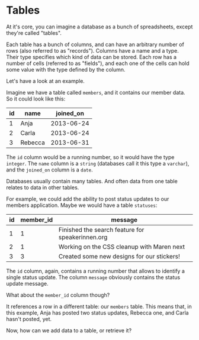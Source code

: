 # Tables

At it's core, you can imagine a  database as a bunch of spreadsheets, except
they're called "tables".

Each table has a bunch of columns, and can have an arbitrary number of rows
(also referred to as "records").  Columns have a name and a type. Their type
specifies which kind of data can be stored. Each row has a number of cells
(referred to as "fields"), and each one of the cells can hold some value
with the type defined by the column.

Let's have a look at an example.

Imagine we have a table called `members`, and it contains our member data. So
it could look like this:

| id | name    | joined_on  |
|----|---------|------------|
| 1  | Anja    | 2013-06-24 |
| 2  | Carla   | 2013-06-24 |
| 3  | Rebecca | 2013-06-31 |

The `id` column would be a running number, so it would have the type `integer`.
The `name` column is a `string` (databases call it this type a `varchar`), and
the `joined_on` column is a `date`.

Databases usually contain many tables. And often data from one table relates
to data in other tables.

For example, we could add the ability to post status updates to our members
application. Maybe we would have a table `statuses`:

| id | member_id | message                                          |
|----|-----------|--------------------------------------------------|
| 1  | 1         | Finished the search feature for speakerinnen.org |
| 2  | 1         | Working on the CSS cleanup with Maren next       |
| 3  | 3         | Created some new designs for our stickers!       |

The `id` column, again, contains a running number that allows to identify a
single status update. The column `message` obviously contains the status update
message.

What about the `member_id` column though?

It references a row in a different table: our `members` table. This means that,
in this example, Anja has posted two status updates, Rebecca one, and Carla
hasn't posted, yet.

Now, how can we add data to a table, or retrieve it?
